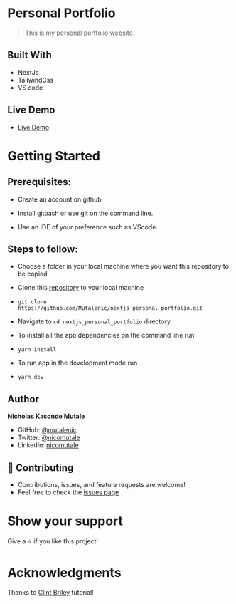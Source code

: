 # Personal Portfolio
> This is my personal portfolio website.

## Built With

- NextJs
- TailwindCss
- VS code

## Live Demo

- [Live Demo](https://nicholasmutale.vercel.app/)


# Getting Started
## Prerequisites:


- Create an account on github

- Install gitbash or use git on the command line.

- Use an IDE of your preference such as VScode.

## Steps to follow:

- Choose a folder in your local machine where you want this repository to be copied

- Clone this [repository](https://github.com/Mutalenic/nextjs_personal_portfolio) to your local machine 
- ```
  git clone https://github.com/Mutalenic/nextjs_personal_portfolio.git
  ```

- Navigate to `cd nextjs_personal_portfolio`  directory.

- To install all the app dependencies on the command line run
- ```
  yarn install
  ``` 
- To run app in the development mode run 
- ```
  yarn dev
  ```


## Author

**Nicholas Kasonde Mutale**

- GitHub: [@mutalenic](https://github.com/mutalenic)
- Twitter: [@nicomutale](https://x.com/nicomutale)
- LinkedIn: [nicomutale](https://linkedin.com/in/nicomutale)

## 🤝 Contributing
- Contributions, issues, and feature requests are welcome!
- Feel free to check the [issues page](https://github.com/Mutalenic/nextjs_personal_portfolio/issues)

# Show your support
Give a ⭐ if you like this project!

# Acknowledgments
Thanks to [Clint Briley](https://www.youtube.com/watch?v=CMx51wpd7g4&list=PPSV) tutorial!
